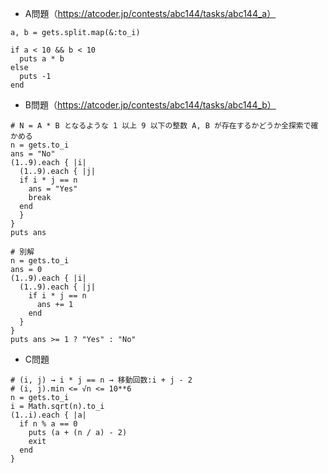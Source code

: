 - A問題（https://atcoder.jp/contests/abc144/tasks/abc144_a）

```
a, b = gets.split.map(&:to_i)

if a < 10 && b < 10
  puts a * b
else
  puts -1
end
```

- B問題（https://atcoder.jp/contests/abc144/tasks/abc144_b）
```
# N = A * B となるような 1 以上 9 以下の整数 A, B が存在するかどうか全探索で確かめる
n = gets.to_i
ans = "No"
(1..9).each { |i|
  (1..9).each { |j|
  if i * j == n
    ans = "Yes"
    break
  end
  }
}
puts ans

# 別解
n = gets.to_i
ans = 0
(1..9).each { |i|
  (1..9).each { |j|
    if i * j == n
      ans += 1
    end
  }
}
puts ans >= 1 ? "Yes" : "No"
```

- C問題
```
# (i, j) → i * j == n → 移動回数:i + j - 2
# (i, j).min <= √n <= 10**6
n = gets.to_i
i = Math.sqrt(n).to_i
(1..i).each { |a|
  if n % a == 0
    puts (a + (n / a) - 2)
    exit
  end
}
```
